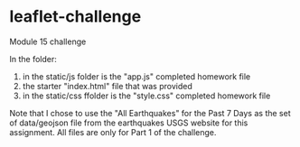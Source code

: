 # leaflet-challenge
Module 15 challenge

In the folder:
1. in the static/js folder is the "app.js" completed homework file
2. the starter "index.html" file that was provided
3. in the static/css ffolder is the "style.css" completed homework file

Note that I chose to use the "All Earthquakes" for the Past 7 Days as the set of data/geojson file from the earthquakes USGS website for this assignment. All files are only for Part 1 of the challenge.